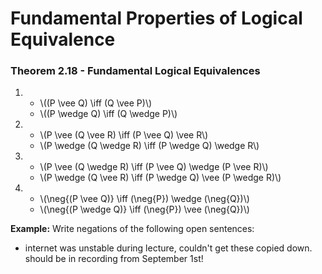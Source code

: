 # Fundamental Properties of Logical Equivalence

<div class="theorem">

### Theorem 2.18 - Fundamental Logical Equivalences
1. - \\((P \vee Q) \iff (Q \vee P)\\)
   - \\((P \wedge Q) \iff (Q \wedge P)\\)
2. - \\(P \vee (Q \vee R) \iff (P \vee Q) \vee R\\)
   - \\(P \wedge (Q \wedge R) \iff (P \wedge Q) \wedge R\\)
3. - \\(P \vee (Q \wedge R) \iff (P \vee Q) \wedge (P \vee R)\\)
   - \\(P \wedge (Q \vee R) \iff (P \wedge Q) \vee (P \wedge R)\\)
4. - \\(\neg{(P \vee Q)} \iff (\neg{P}) \wedge (\neg{Q})\\)
   - \\(\neg{(P \wedge Q)} \iff (\neg{P}) \vee (\neg{Q})\\)

<!-- **Example**: Prove 

\\[
   \overbar{(P \implies Q)
\\] -->

**Example:** Write negations of the following open sentences:
   * internet was unstable during lecture, couldn't get these copied down. should be in recording from September 1st!